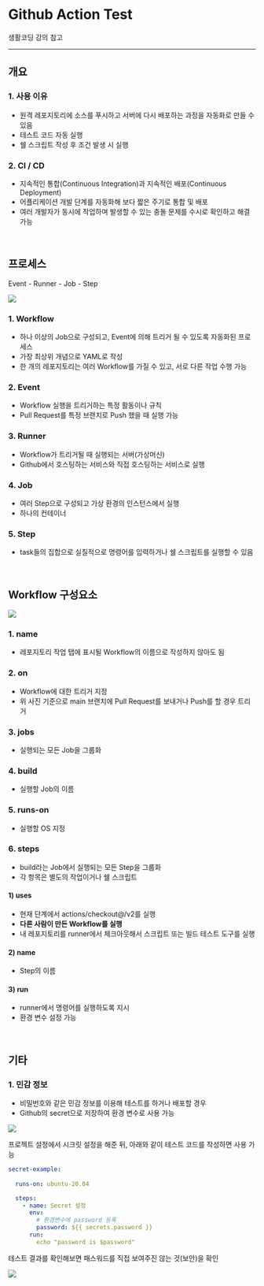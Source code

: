 # Github Action Test
생활코딩 강의 참고

---

## 개요
### 1. 사용 이유
- 원격 레포지토리에 소스를 푸시하고 서버에 다시 배포하는 과정을 자동화로 만들 수 있음
- 테스트 코드 자동 실행
- 쉘 스크립트 작성 후 조건 발생 시 실행

### 2. CI / CD
- 지속적인 통합(Continuous Integration)과 지속적인 배포(Continuous Deployment)
- 어플리케이션 개발 단계를 자동화해 보다 짧은 주기로 통합 및 배포
- 여러 개발자가 동시에 작업하며 발생할 수 있는 충돌 문제를 수시로 확인하고 해결 가능

<br>

## 프로세스
Event - Runner - Job - Step

![](./img/component.png)

### 1. Workflow
- 하나 이상의 Job으로 구성되고, Event에 의해 트리거 될 수 있도록 자동화된 프로세스
- 가장 최상위 개념으로 YAML로 작성
- 한 개의 레포지토리는 여러 Workflow를 가질 수 있고, 서로 다른 작업 수행 가능

### 2. Event
- Workflow 실행을 트리거하는 특정 활동이나 규칙
- Pull Request를 특정 브랜치로 Push 했을 때 실행 가능

### 3. Runner
- Workflow가 트리거될 때 실행되는 서버(가상머신)
- Github에서 호스팅하는 서비스와 직접 호스팅하는 서비스로 실행

### 4. Job
- 여러 Step으로 구성되고 가상 환경의 인스턴스에서 실행
- 하나의 컨테이너

### 5. Step
- task들의 집합으로 실질적으로 명령어를 입력하거나 쉘 스크립트를 실행할 수 있음

<br>

## Workflow 구성요소

![](./img/workflow.png)

### 1. name
- 레포지토리 작업 탭에 표시될 Workflow의 이름으로 작성하지 않아도 됨

### 2. on
- Workflow에 대한 트리거 지정
- 위 사진 기준으로 main 브랜치에 Pull Request를 보내거나 Push를 할 경우 트리거

### 3. jobs
- 실행되는 모든 Job을 그룹화

### 4. build
- 실행할 Job의 이름

### 5. runs-on
- 실행할 OS 지정

### 6. steps
- build라는 Job에서 실행되는 모든 Step을 그룹화
- 각 항목은 별도의 작업이거나 쉘 스크립트

#### 1) uses
- 현재 단계에서 actions/checkout@/v2를 실행
- **다른 사람이 만든 Workflow를 실행**
- 내 레포지토리를 runner에서 체크아웃해서 스크립트 또는 빌드 테스트 도구를 실행

#### 2) name
- Step의 이름

#### 3) run
- runner에서 명령어를 실행하도록 지시
- 환경 변수 설정 가능

<br>

## 기타
### 1. 민감 정보
- 비밀번호와 같은 민감 정보를 이용해 테스트를 하거나 배포할 경우
- Github의 secret으로 저장하여 환경 변수로 사용 가능

![](./img/secret.png)

프로젝트 설정에서 시크릿 설정을 해준 뒤, 아래와 같이 테스트 코드를 작성하면 사용 가능

```yaml
secret-example:
  
  runs-on: ubuntu-20.04

  steps:
    - name: Secret 설정
      env:
        # 환경변수에 password 등록
        password: ${{ secrets.password }}
      run:
        echo "password is $password"
```

테스트 결과를 확인해보면 패스워드를 직접 보여주진 않는 것(보안)을 확인

![](./img/secret2.png)